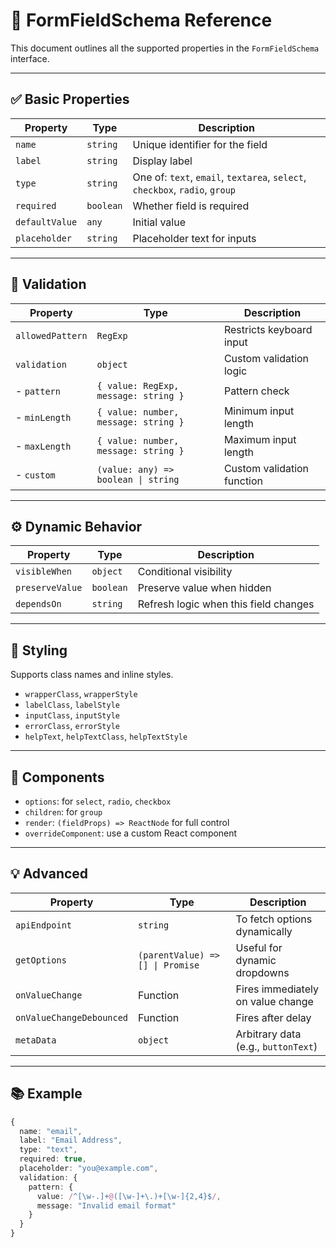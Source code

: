 # 📘 FormFieldSchema Reference

This document outlines all the supported properties in the `FormFieldSchema` interface.

---

## ✅ Basic Properties

| Property       | Type                      | Description |
|----------------|---------------------------|-------------|
| `name`         | `string`                  | Unique identifier for the field |
| `label`        | `string`                  | Display label |
| `type`         | `string`                  | One of: `text`, `email`, `textarea`, `select`, `checkbox`, `radio`, `group` |
| `required`     | `boolean`                 | Whether field is required |
| `defaultValue` | `any`                     | Initial value |
| `placeholder`  | `string`                  | Placeholder text for inputs |

---

## 🎯 Validation

| Property        | Type                            | Description |
|-----------------|----------------------------------|-------------|
| `allowedPattern`| `RegExp`                         | Restricts keyboard input |
| `validation`    | `object`                         | Custom validation logic |
| - `pattern`     | `{ value: RegExp, message: string }` | Pattern check |
| - `minLength`   | `{ value: number, message: string }` | Minimum input length |
| - `maxLength`   | `{ value: number, message: string }` | Maximum input length |
| - `custom`      | `(value: any) => boolean \| string` | Custom validation function |

---

## ⚙️ Dynamic Behavior

| Property         | Type        | Description |
|------------------|-------------|-------------|
| `visibleWhen`    | `object`    | Conditional visibility |
| `preserveValue`  | `boolean`   | Preserve value when hidden |
| `dependsOn`      | `string`    | Refresh logic when this field changes |

---

## 🎨 Styling

Supports class names and inline styles.

- `wrapperClass`, `wrapperStyle`
- `labelClass`, `labelStyle`
- `inputClass`, `inputStyle`
- `errorClass`, `errorStyle`
- `helpText`, `helpTextClass`, `helpTextStyle`

---

## 🧩 Components

- `options`: for `select`, `radio`, `checkbox`
- `children`: for `group`
- `render`: `(fieldProps) => ReactNode` for full control
- `overrideComponent`: use a custom React component

---

## 💡 Advanced

| Property             | Type       | Description |
|----------------------|------------|-------------|
| `apiEndpoint`        | `string`   | To fetch options dynamically |
| `getOptions`         | `(parentValue) => [] \| Promise` | Useful for dynamic dropdowns |
| `onValueChange`      | Function   | Fires immediately on value change |
| `onValueChangeDebounced` | Function | Fires after delay |
| `metaData`           | `object`   | Arbitrary data (e.g., `buttonText`) |

---

## 📚 Example

```ts
{
  name: "email",
  label: "Email Address",
  type: "text",
  required: true,
  placeholder: "you@example.com",
  validation: {
    pattern: {
      value: /^[\w-.]+@([\w-]+\.)+[\w-]{2,4}$/,
      message: "Invalid email format"
    }
  }
}
```